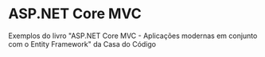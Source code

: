 # ASP.NET Core MVC
Exemplos do livro "ASP.NET Core MVC - Aplicações modernas em conjunto com o Entity Framework" da Casa do Código
